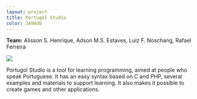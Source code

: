 ```yaml
---
layout: project
title: Portugol Studio
color: 3498db
---
```


**Team:** Alisson S. Henrique, Adson M.S. Estaves, Luiz F. Noschang, Rafael Ferreira

![](http://i.ytimg.com/vi/kMZtpKotFHI/maxresdefault.jpg)

Portugol Studio is a tool for learning programming, aimed at people who speak Portuguese. It has an easy syntax based on C and PHP, several examples and materials to support learning. It also makes it possible to create games and other applications.